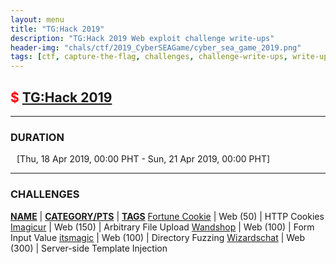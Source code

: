 ```yaml
---
layout: menu
title: "TG:Hack 2019"
description: "TG:Hack 2019 Web exploit challenge write-ups"
header-img: "chals/ctf/2019_CyberSEAGame/cyber_sea_game_2019.png"
tags: [ctf, capture-the-flag, challenges, challenge-write-ups, write-ups, writeups, write-up, writeup, tghack, "tg:hack", solutions, 2019]
---
```


## <span style="color:red">$ [TG:Hack 2019](https://tghack.no/)</span>

---

### DURATION
<div style="margin-left:10px">[<span>Thu, 18 Apr 2019, 00:00 PHT</span> - <span>Sun, 21 Apr 2019, 00:00 PHT</span>]</div>

---

### CHALLENGES

<strong style="text-decoration:underline">NAME</strong> | <strong style="text-decoration:underline">CATEGORY/PTS</strong> | <strong style="text-decoration:underline">TAGS</strong>
[Fortune Cookie](./2019_TGHack/web/1_Fortune_cookie.html) | Web (50) | HTTP Cookies
[Imagicur](./2019_TGHack/web/2_Imagicur.html) | Web (150) | Arbitrary File Upload
[Wandshop](./2019_TGHack/web/3_Wandshop.html) | Web (100) | Form Input Value
[itsmagic](./2019_TGHack/web/4_itsmagic.html) | Web (100) | Directory Fuzzing
[Wizardschat](./2019_TGHack/web/5_Wizardschat.html) | Web (300) | Server-side Template Injection
